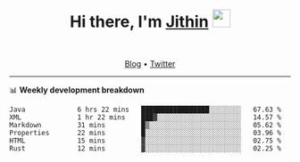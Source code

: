 <h1 align="center">Hi there, I'm <a href="https://jithset.github.io/" target="_blank">Jithin</a> <img
src="https://github.com/blackcater/blackcater/raw/main/images/Hi.gif" height="32" /></h1>

<br />

<p align="center">
  <a href="https://jithset.github.io">Blog</a> •
  <a href="https://twitter.com/jithset">Twitter</a>
</p>

---

📊 **Weekly development breakdown**

<!--START_SECTION:waka-->

```text
Java             6 hrs 22 mins   █████████████████░░░░░░░░   67.63 %
XML              1 hr 22 mins    ███▓░░░░░░░░░░░░░░░░░░░░░   14.57 %
Markdown         31 mins         █▒░░░░░░░░░░░░░░░░░░░░░░░   05.62 %
Properties       22 mins         █░░░░░░░░░░░░░░░░░░░░░░░░   03.96 %
HTML             15 mins         ▓░░░░░░░░░░░░░░░░░░░░░░░░   02.75 %
Rust             12 mins         ▓░░░░░░░░░░░░░░░░░░░░░░░░   02.25 %
```

<!--END_SECTION:waka-->

